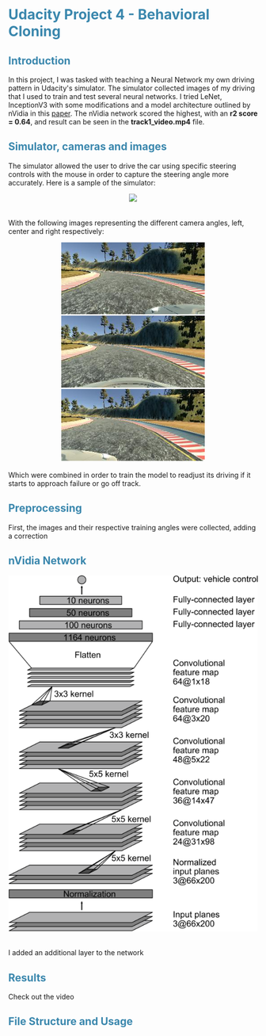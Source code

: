 <h1 style="color: #3a87ad">Udacity Project 4 - Behavioral Cloning</h1>

<h2 style="color: #3a87ad">Introduction</h2>

In this project, I was tasked with teaching a Neural Network my own driving pattern in Udacity's simulator. The simulator 
collected images of my driving that I used to train and test several neural networks. I tried LeNet, InceptionV3 with 
some modifications and a model architecture outlined by nVidia in this 
<a href="https://developer.nvidia.com/blog/deep-learning-self-driving-cars/?ncid=afm-chs-44270&ranMID=44270&ranEAID=a1LgFw09t88&ranSiteID=a1LgFw09t88-eRZ5swEwc1zdTIYasZfm8A" target="_blank">
paper</a>. The nVidia network scored the highest, with an **r2 score = 0.64**, and result can be seen in the **track1_video.mp4** file. 

<h2 style="color: #3a87ad">Simulator, cameras and images</h2>

The simulator allowed the user to drive the car using specific steering controls with the mouse in order to capture the 
steering angle more accurately. Here is a sample of the simulator:

<center><img src="./image_docs/simulator_sample.png"/></center> 

<br>

With the following images representing the different camera angles, left, center and right respectively:

<center>
<img src="./image_docs/left_2020_11_19_23_15_25_899.jpg" width="290">
<img src="./image_docs/center_2020_11_19_23_15_25_899.jpg" width="290"/>
<img src="./image_docs/right_2020_11_19_23_15_25_899.jpg" width="290"/>
</center>
<br>
Which were combined in order to train the model to readjust its driving if it starts to approach failure or go off track.

<h2 style="color: #3a87ad">Preprocessing</h2>

First, the images and their respective training angles were collected, adding a correction 

<h2 style="color: #3a87ad">nVidia Network</h2>

<center><img src="./image_docs/cnn-architecture-624x890.png"/></center> 
<br>

I added an additional layer to the network

<h2 style="color: #3a87ad">Results</h2>

Check out the video

<h2 style="color: #3a87ad">File Structure and Usage</h2>